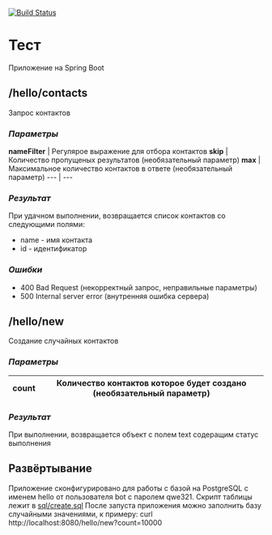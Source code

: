 [![Build Status](https://travis-ci.org/bot437/test.svg?branch=master)](https://travis-ci.org/bot437/test)
# Тест

Приложение на Spring Boot

## /hello/contacts
Запрос контактов

### _Параметры_
**nameFilter** | Регулярое выражение для отбора контактов
**skip** | Количество пропущеных результатов (необязательный параметр)
**max** | Максимальное количество контактов в ответе (необязательный параметр)
--- | ---

### _Результат_
При удачном выполнении, возвращается список контактов со следующими полями:
* name - имя контакта
* id - идентификатор

### _Ошибки_
* 400 Bad Request (некорректный запрос, неправильные параметры)
* 500 Internal server error (внутренняя ошибка сервера)


## /hello/new
Создание случайных контактов

### _Параметры_
**count** | Количество контактов которое будет создано (необязательный параметр)
--- | ---

### _Результат_
При выполнении, возвращается объект с полем text содеращим статус выполнения

## Развёртывание
 Приложение сконфигурировано для работы с базой на PostgreSQL с именем hello от пользователя bot с паролем qwe321.
 Скрипт таблицы лежит в [sql/create.sql](sql/create.sql)
 После запуста приложения можно заполнить базу случайными значениями, к примеру: curl http://localhost:8080/hello/new?count=10000
